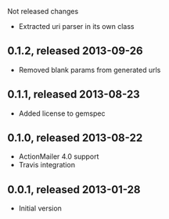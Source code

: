 Not released changes

* Extracted uri parser in its own class

## 0.1.2, released 2013-09-26

* Removed blank params from generated urls

## 0.1.1, released 2013-08-23

* Added license to gemspec

## 0.1.0, released 2013-08-22

* ActionMailer 4.0 support
* Travis integration

## 0.0.1, released 2013-01-28

* Initial version